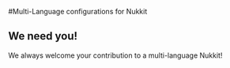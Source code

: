 #Multi-Language configurations for Nukkit

We need you!
-------------

We always welcome your contribution to a multi-language Nukkit!

